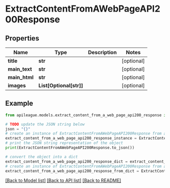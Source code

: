 # ExtractContentFromAWebPageAPI200Response


## Properties

Name | Type | Description | Notes
------------ | ------------- | ------------- | -------------
**title** | **str** |  | [optional] 
**main_text** | **str** |  | [optional] 
**main_html** | **str** |  | [optional] 
**images** | **List[Optional[str]]** |  | [optional] 

## Example

```python
from apileague.models.extract_content_from_a_web_page_api200_response import ExtractContentFromAWebPageAPI200Response

# TODO update the JSON string below
json = "{}"
# create an instance of ExtractContentFromAWebPageAPI200Response from a JSON string
extract_content_from_a_web_page_api200_response_instance = ExtractContentFromAWebPageAPI200Response.from_json(json)
# print the JSON string representation of the object
print(ExtractContentFromAWebPageAPI200Response.to_json())

# convert the object into a dict
extract_content_from_a_web_page_api200_response_dict = extract_content_from_a_web_page_api200_response_instance.to_dict()
# create an instance of ExtractContentFromAWebPageAPI200Response from a dict
extract_content_from_a_web_page_api200_response_from_dict = ExtractContentFromAWebPageAPI200Response.from_dict(extract_content_from_a_web_page_api200_response_dict)
```
[[Back to Model list]](../README.md#documentation-for-models) [[Back to API list]](../README.md#documentation-for-api-endpoints) [[Back to README]](../README.md)



